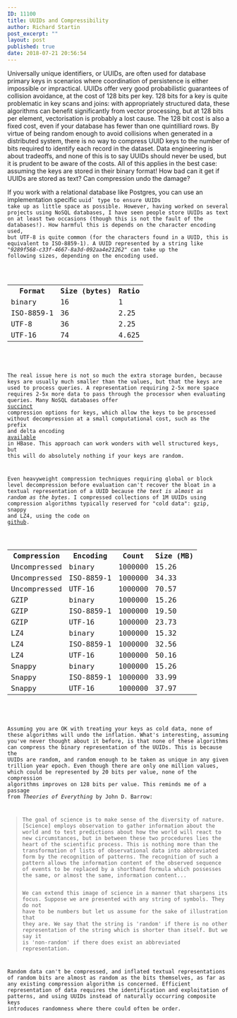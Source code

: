 ```yaml
---
ID: 11100
title: UUIDs and Compressibility
author: Richard Startin
post_excerpt: ""
layout: post
published: true
date: 2018-07-21 20:56:54
---
```

Universally unique identifiers, or UUIDs, are often used for database primary keys in scenarios where coordination of persistence is either impossible or impractical. UUIDs offer very good probabilistic guarantees of collision avoidance, at the cost of 128 bits per key. 128 bits for a key is quite problematic in key scans and joins: with appropriately structured data, these algorithms can benefit significantly from vector processing, but at 128 bits per element, vectorisation is probably a lost cause. The 128 bit cost is also a fixed cost, even if your database has fewer than one quintilliard rows. By virtue of being random enough to avoid collisions when generated in a distributed system, there is no way to compress UUID keys to the number of bits required to identify each record in the dataset. Data engineering is about tradeoffs, and none of this is to say UUIDs should never be used, but it is prudent to be aware of the costs. All of this applies in the best case: assuming the keys are stored in their binary format! How bad can it get if UUIDs are stored as text? Can compression undo the damage?

If you work with a relational database like Postgres, you can use an implementation specific <code class="java">uuid` type to ensure UUIDs take up as little space as possible. However, having worked on several projects using NoSQL databases, I have seen people store UUIDs as text on at least two occasions (though this is not the fault of the databases!). How harmful this is depends on the character encoding used, but UTF-8 is quite common (for the characters found in a UUID, this is equivalent to ISO-8859-1). A UUID represented by a string like <em>"9289f568-c33f-4667-8a3d-092aa4e21262"</em> can take up the following sizes, depending on the encoding used.

<div class="table-holder">
<table class="table table-bordered table-hover table-condensed">
<tbody><tr>
<th>Format</th>
<th>Size (bytes)</th>
<th>Ratio</th>
</tr>
<tr>
<td>binary</td>
<td>16</td>
<td>1</td>
</tr>
<tr>
<td>ISO-8859-1</td>
<td>36</td>
<td>2.25</td>
</tr>
<tr>
<td>UTF-8</td>
<td>36</td>
<td>2.25</td>
</tr>
<tr>
<td>UTF-16</td>
<td>74</td>
<td>4.625</td>
</tr>
</tbody></table>
</div>

The real issue here is not so much the extra storage burden, because keys are usually much smaller than the values, but that the keys are used to process queries. A representation requiring 2-5x more space requires 2-5x more data to pass through the processor when evaluating queries. Many NoSQL databases offer <a href="https://en.wikipedia.org/wiki/Succinct_data_structure" rel="noopener" target="_blank">succinct</a> compression options for keys, which allow the keys to be processed without decompression at a small computational cost, such as the prefix and delta encoding <a href="https://archive.cloudera.com/cdh5/cdh/5/hbase-0.98.6-cdh5.3.8/book/compression.html">available</a> in HBase. This approach can work wonders with well structured keys, but this will do absolutely nothing if your keys are random. 

Even heavyweight compression techniques requiring global or block level decompression before evaluation can't recover the bloat in a textual representation of a UUID because <em>the text is almost as random as the bytes</em>. I compressed collections of 1M UUIDs using compression algorithms typically reserved for "cold data": gzip, snappy and LZ4, using the code on <a href="https://github.com/richardstartin/compression-experiment/blob/master/src/main/java/uk/co/openkappa/compression/UUIDBlockCompression.java" rel="noopener" target="_blank">github</a>. 

<div class="table-holder">
<table class="table table-bordered table-hover table-condensed">
<tbody><tr>
<th>Compression</th>
<th>Encoding</th>
<th>Count</th>
<th>Size (MB)</th>
</tr>
<tr>
<td>Uncompressed</td>
<td>binary</td>
<td>1000000</td>
<td>15.26</td>
</tr>
<tr>
<td>Uncompressed</td>
<td>ISO-8859-1</td>
<td>1000000</td>
<td>34.33</td>
</tr>
<tr>
<td>Uncompressed</td>
<td>UTF-16</td>
<td>1000000</td>
<td>70.57</td>
</tr>
<tr>
<td>GZIP</td>
<td>binary</td>
<td>1000000</td>
<td>15.26</td>
</tr>
<tr>
<td>GZIP</td>
<td>ISO-8859-1</td>
<td>1000000</td>
<td>19.50</td>
</tr>
<tr>
<td>GZIP</td>
<td>UTF-16</td>
<td>1000000</td>
<td>23.73</td>
</tr>
<tr>
<td>LZ4</td>
<td>binary</td>
<td>1000000</td>
<td>15.32</td>
</tr>
<tr>
<td>LZ4</td>
<td>ISO-8859-1</td>
<td>1000000</td>
<td>32.56</td>
</tr>
<tr>
<td>LZ4</td>
<td>UTF-16</td>
<td>1000000</td>
<td>50.16</td>
</tr>
<tr>
<td>Snappy</td>
<td>binary</td>
<td>1000000</td>
<td>15.26</td>
</tr>
<tr>
<td>Snappy</td>
<td>ISO-8859-1</td>
<td>1000000</td>
<td>33.99</td>
</tr>
<tr>
<td>Snappy</td>
<td>UTF-16</td>
<td>1000000</td>
<td>37.97</td>
</tr>
</tbody></table>
</div>

Assuming you are OK with treating your keys as cold data, none of these algorithms will undo the inflation. What's interesting, assuming you've never thought about it before, is that none of these algorithms can compress the binary representation of the UUIDs. This is because the UUIDs are random, and random enough to be taken as unique in any given trillion year epoch. Even though there are only one million values, which could be represented by 20 bits per value, none of the compression algorithms improves on 128 bits per value. This reminds me of a passage from <em>Theories of Everything</em> by John D. Barrow:

<blockquote>The goal of science is to make sense of the diversity of nature. [Science] employs observation to gather information about the world and to test predictions about how the world will react to new circumstances, but in between these two procedures lies the heart of the scientific process. This is nothing more than the transformation of lists of observational data into abbreviated form by the recognition of patterns. The recognition of such a pattern allows the information content of the observed sequence of events to be replaced by a shorthand formula which possesses the same, or almost the same, information content...

We can extend this image of science in a manner that sharpens its focus. Suppose we are presented with any string of symbols. They do not have to be numbers but let us assume for the sake of illustration that they are. We say that the string is 'random' if there is no other representation of the string which is shorter than itself. But we say it is 'non-random' if there does exist an abbreviated representation.</blockquote>

Random data can't be compressed, and inflated textual representations of random bits are almost as random as the bits themselves, as far as any existing compression algorithm is concerned. Efficient representation of data requires the identification and exploitation of patterns, and using UUIDs instead of naturally occurring composite keys introduces randomness where there could often be order.